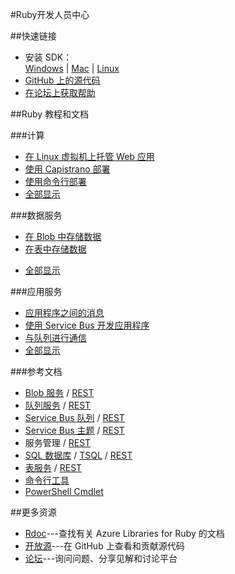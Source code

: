 <properties 
pageTitle="Windows Azure 开发人员中心：RUBY" 
description="" 
services="RUBY" 
documentationCenter="Develop" 
authors="" 
manager="Tiffena" 
editor="Eric Chen" />
<tags ms.service="RUBY"
    ms.date=""
    wacn.date="01/21/2016"
    />

#Ruby开发人员中心

##快速链接

- 安装 SDK：<br>
    [Windows](http://go.microsoft.com/fwlink/?linkid=296417&clcid=0x804) | [Mac](http://go.microsoft.com/fwlink/?linkid=253471&clcid=0x804) | [Linux](http://go.microsoft.com/fwlink/?linkid=253472&clcid=0x804)
- [GitHub 上的源代码](https://github.com/Azure/azure-sdk-for-ruby)
- [在论坛上获取帮助](/zh-cn/support/forums)

##Ruby 教程和文档

###计算
- [在 Linux 虚拟机上托管 Web 应用](/zh-cn/documentation/articles/virtual-machines-ruby-rails-web-app-linux)
- [使用 Capistrano 部署](/zh-cn/documentation/articles/virtual-machines-ruby-deploy-capistrano-host-nginx-unicorn)
- [使用命令行部署](/zh-cn/documentation/articles/xplat-cli)
- [全部显示](/zh-cn/develop/ruby/compute)
  
###数据服务
- [在 Blob 中存储数据](/zh-cn/documentation/articles/storage-ruby-how-to-use-blob-storage)
- [在表中存储数据](/zh-cn/documentation/articles/storage-ruby-how-to-use-table-storage)
<!--- [管理和分析数据](/zh-cn/documentation/articles/fundamentals-data-management-business-analytics)-->
- [全部显示](/zh-cn/develop/ruby/data)
  
###应用服务
- [应用程序之间的消息](/zh-cn/documentation/articles/service-bus-ruby-how-to-use-queues)
- [使用 Service Bus 开发应用程序](/zh-cn/documentation/articles/service-bus-ruby-how-to-use-topics-subscriptions)
- [与队列进行通信](/zh-cn/documentation/articles/storage-ruby-how-to-use-queue-storage)
- [全部显示](/zh-cn/develop/ruby/app-services)

###参考文档
- [Blob 服务](/zh-cn/documentation/articles/storage-ruby-how-to-use-blob-storage) / [REST](http://msdn.microsoft.com/zh-cn/library/azure/dd179355)
- [队列服务](/zh-cn/documentation/articles/storage-ruby-how-to-use-queue-storage) / [REST](http://msdn.microsoft.com/zh-cn/library/azure/dd179355)
- [Service Bus 队列](/zh-cn/documentation/articles/service-bus-ruby-how-to-use-queues) / [REST](http://msdn.microsoft.com/zh-cn/library/azure/hh780717)
- [Service Bus 主题](/zh-cn/documentation/articles/service-bus-ruby-how-to-use-topics-subscriptions) / [REST](http://msdn.microsoft.com/zh-cn/library/azure/hh780717)
- 服务管理 / [REST](http://msdn.microsoft.com/zh-cn/library/azure/ee460799)
- [SQL 数据库](http://social.technet.microsoft.com/wiki/contents/articles/3896.connect-to-windows-azure-sql-database-from-ruby-applications.aspx) / [TSQL](http://msdn.microsoft.com/zh-cn/library/azure/ee336281) / [REST](http://msdn.microsoft.com/zh-cn/library/azure/gg715283)
- [表服务](/zh-cn/documentation/articles/storage-ruby-how-to-use-table-storage) / [REST](http://msdn.microsoft.com/zh-cn/library/azure/dd179355)
- [命令行工具](/zh-cn/documentation/articles/xplat-cli)
- [PowerShell Cmdlet](/zh-cn/documentation/articles/powershell-install-configure)

##更多资源

- [Rdoc](http://www.rubydoc.info/gems/azure/frames)---查找有关 Azure Libraries for Ruby 的文档
- [开放源](https://github.com/Azure/azure-sdk-for-ruby)---在 GitHub 上查看和贡献源代码
- [论坛](/zh-cn/support/forums)---询问问题、分享见解和讨论平台
